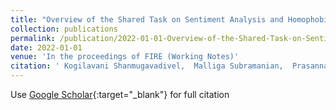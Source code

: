 ```yaml
---
title: "Overview of the Shared Task on Sentiment Analysis and Homophobia Detection of YouTube Comments in Code-Mixed Dravidian Languages."
collection: publications
permalink: /publication/2022-01-01-Overview-of-the-Shared-Task-on-Sentiment-Analysis-and-Homophobia-Detection-of-YouTube-Comments-in-Code-Mixed-Dravidian-Languages
date: 2022-01-01
venue: 'In the proceedings of FIRE (Working Notes)'
citation: ' Kogilavani Shanmugavadivel,  Malliga Subramanian,  Prasanna Kumaresan,  Bharathi Chakravarthi,  B Bharathi,  Subalalitha Navaneethakrishnan,  Lavanya Kumar,  Thomas Mandl,  Rahul Ponnusamy,  Vasanth Palanikumar,  Manoj J, &quot;Overview of the Shared Task on Sentiment Analysis and Homophobia Detection of YouTube Comments in Code-Mixed Dravidian Languages..&quot; In the proceedings of FIRE (Working Notes), 2022.'
---
```

Use [Google Scholar](https://scholar.google.com/scholar?q=Overview+of+the+Shared+Task+on+Sentiment+Analysis+and+Homophobia+Detection+of+YouTube+Comments+in+Code+Mixed+Dravidian+Languages.){:target="_blank"} for full citation